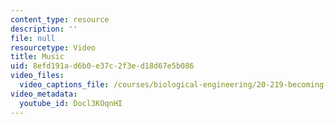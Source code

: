 ```yaml
---
content_type: resource
description: ''
file: null
resourcetype: Video
title: Music
uid: 8efd191a-d6b0-e37c-2f3e-d18d67e5b086
video_files:
  video_captions_file: /courses/biological-engineering/20-219-becoming-the-next-bill-nye-writing-and-hosting-the-educational-show-january-iap-2015/day-7-table-read-and-post-production/copy2_of_day-7-part-2/Docl3KOqnHI.vtt
video_metadata:
  youtube_id: Docl3KOqnHI
---
```

